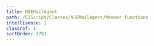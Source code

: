 ```yaml
---
title: NSEMailAgent
path: /EJScript/Classes/NSEMailAgent/Member functions
intellisense: 1
classref: 1
sortOrder: 2781
---
```





